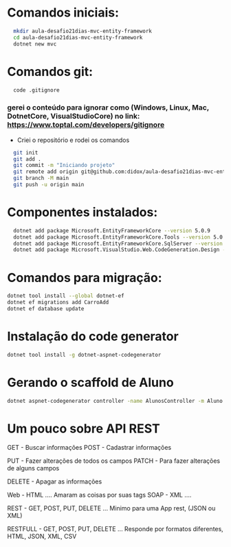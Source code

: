 # Comandos iniciais:
``` bash
  mkdir aula-desafio21dias-mvc-entity-framework
  cd aula-desafio21dias-mvc-entity-framework
  dotnet new mvc
```

# Comandos git:
``` bash
  code .gitignore 
```
### gerei o conteúdo para ignorar como (Windows, Linux, Mac, DotnetCore, VisualStudioCore) no link: https://www.toptal.com/developers/gitignore
- Criei o repositório e rodei os comandos

``` bash
  git init
  git add .
  git commit -m "Iniciando projeto"
  git remote add origin git@github.com:didox/aula-desafio21dias-mvc-entity-framework.git
  git branch -M main
  git push -u origin main
```

# Componentes instalados:
``` bash
  dotnet add package Microsoft.EntityFrameworkCore --version 5.0.9
  dotnet add package Microsoft.EntityFrameworkCore.Tools --version 5.0.9
  dotnet add package Microsoft.EntityFrameworkCore.SqlServer --version 5.0.9
  dotnet add package Microsoft.VisualStudio.Web.CodeGeneration.Design --version 5.0.2
```

# Comandos para migração:
``` bash
dotnet tool install --global dotnet-ef
dotnet ef migrations add CarroAdd
dotnet ef database update
```

# Instalação do code generator
``` bash
dotnet tool install -g dotnet-aspnet-codegenerator
```

# Gerando o scaffold de Aluno
``` bash
dotnet aspnet-codegenerator controller -name AlunosController -m Aluno -dc DbContexto --relativeFolderPath Controllers --useDefaultLayout

```


# Um pouco sobre API REST

GET - Buscar informações
POST - Cadastrar informações

PUT - Fazer alterações de todos os campos
PATCH - Para fazer alterações de alguns campos

DELETE - Apagar as informações


Web - HTML ....   Amaram as coisas por suas tags
SOAP - XML ....

REST - GET, POST, PUT, DELETE ... Minimo para uma App rest, (JSON ou XML)

RESTFULL - GET, POST, PUT, DELETE ... Responde por formatos diferentes, HTML, JSON, XML, CSV 
